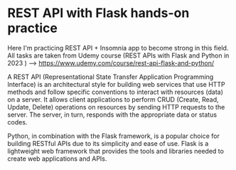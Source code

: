 # REST API with Flask hands-on practice
Here I'm practicing REST API + Insomnia app to become strong in this field.
All tasks are taken from Udemy course (REST APIs with Flask and Python in 2023
) --> https://www.udemy.com/course/rest-api-flask-and-python/

A REST API (Representational State Transfer Application Programming Interface) is an architectural style for building web services that use HTTP methods and follow specific conventions to interact with resources (data) on a server. It allows client applications to perform CRUD (Create, Read, Update, Delete) operations on resources by sending HTTP requests to the server. The server, in turn, responds with the appropriate data or status codes.

Python, in combination with the Flask framework, is a popular choice for building RESTful APIs due to its simplicity and ease of use. Flask is a lightweight web framework that provides the tools and libraries needed to create web applications and APIs.
